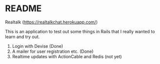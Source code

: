 # README

Realtalk (https://realtalkchat.herokuapp.com/)

This is an application to test out some things in Rails that I really wanted to learn and try out.

1. Login with Devise (Done)
2. A mailer for user registration etc. (Done)
3. Realtime updates with ActionCable and Redis (not yet)